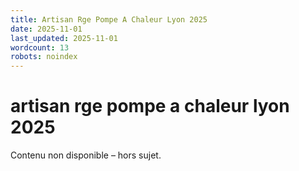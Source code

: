 ```yaml
---
title: Artisan Rge Pompe A Chaleur Lyon 2025
date: 2025-11-01
last_updated: 2025-11-01
wordcount: 13
robots: noindex
---
```


# artisan rge pompe a chaleur lyon 2025

Contenu non disponible – hors sujet.